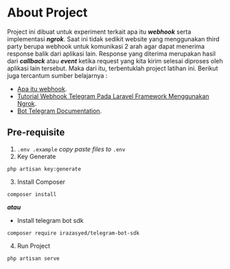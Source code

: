 # About Project

Project ini dibuat untuk experiment terkait apa itu ***webhook*** serta implementasi ***ngrok***. Saat ini tidak sedikit website yang menggunakan third party berupa webhook untuk komunikasi 2 arah agar dapat menerima response balik dari aplikasi lain. Response yang diterima merupakan hasil dari ***callback*** atau ***event*** ketika request yang kita kirim selesai diproses oleh aplikasi lain tersebut. Maka dari itu, terbentuklah project latihan ini. Berikut juga tercantum sumber belajarnya :

- [Apa itu webhook](https://www.niagahoster.co.id/blog/webhook-adalah/).
- [Tutorial Webhook Telegram Pada Laravel Framework Menggunakan Ngrok](https://www.youtube.com/watch?v=PlAEuwjv9Hk&t).
- [Bot Telegram Documentation](https://irazasyed.github.io/telegram-bot-sdk/).

## Pre-requisite

1. `.env .example` *copy paste files to* `.env`
2. Key Generate
```
php artisan key:generate
```
3. Install Composer
```
composer install
```
***atau***

- Install telegram bot sdk
```
composer require irazasyed/telegram-bot-sdk
```

4. Run Project
```
php artisan serve
```

